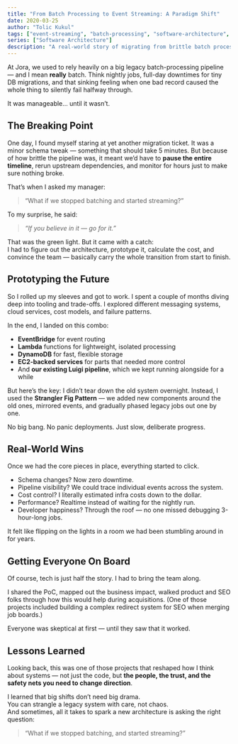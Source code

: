 ```yaml
---
title: "From Batch Processing to Event Streaming: A Paradigm Shift"
date: 2020-03-25
author: "Tolic Kukul"
tags: ["event-streaming", "batch-processing", "software-architecture", "real-time-systems", "data-processing", "strangler-fig"]
series: ["Software Architecture"]
description: "A real-world story of migrating from brittle batch processing to event-driven architecture using the strangler fig pattern. Learn practical migration strategies."
---
```


At Jora, we used to rely heavily on a big legacy batch-processing pipeline — and I mean **really** batch. Think nightly jobs, full-day downtimes for tiny DB migrations, and that sinking feeling when one bad record caused the whole thing to silently fail halfway through.

It was manageable… until it wasn’t.

## The Breaking Point

One day, I found myself staring at yet another migration ticket. It was a minor schema tweak — something that should take 5 minutes. But because of how brittle the pipeline was, it meant we’d have to **pause the entire timeline**, rerun upstream dependencies, and monitor for hours just to make sure nothing broke.

That’s when I asked my manager:  
> “What if we stopped batching and started streaming?”

To my surprise, he said:  
> *“If you believe in it — go for it.”*

That was the green light. But it came with a catch:  
I had to figure out the architecture, prototype it, calculate the cost, and convince the team — basically carry the whole transition from start to finish.

## Prototyping the Future

So I rolled up my sleeves and got to work. I spent a couple of months diving deep into tooling and trade-offs. I explored different messaging systems, cloud services, cost models, and failure patterns.

In the end, I landed on this combo:

- **EventBridge** for event routing  
- **Lambda** functions for lightweight, isolated processing  
- **DynamoDB** for fast, flexible storage  
- **EC2-backed services** for parts that needed more control  
- And **our existing Luigi pipeline**, which we kept running alongside for a while

But here’s the key: I didn’t tear down the old system overnight. Instead, I used the **Strangler Fig Pattern** — we added new components around the old ones, mirrored events, and gradually phased legacy jobs out one by one.

No big bang. No panic deployments. Just slow, deliberate progress.

## Real-World Wins

Once we had the core pieces in place, everything started to click.

- Schema changes? Now zero downtime.  
- Pipeline visibility? We could trace individual events across the system.  
- Cost control? I literally estimated infra costs down to the dollar.  
- Performance? Realtime instead of waiting for the nightly run.  
- Developer happiness? Through the roof — no one missed debugging 3-hour-long jobs.

It felt like flipping on the lights in a room we had been stumbling around in for years.

## Getting Everyone On Board

Of course, tech is just half the story. I had to bring the team along.

I shared the PoC, mapped out the business impact, walked product and SEO folks through how this would help during acquisitions. (One of those projects included building a complex redirect system for SEO when merging job boards.)

Everyone was skeptical at first — until they saw that it worked.

## Lessons Learned

Looking back, this was one of those projects that reshaped how I think about systems — not just the code, but **the people, the trust, and the safety nets you need to change direction**.

I learned that big shifts don’t need big drama.  
You can strangle a legacy system with care, not chaos.  
And sometimes, all it takes to spark a new architecture is asking the right question:

> “What if we stopped batching, and started streaming?”
